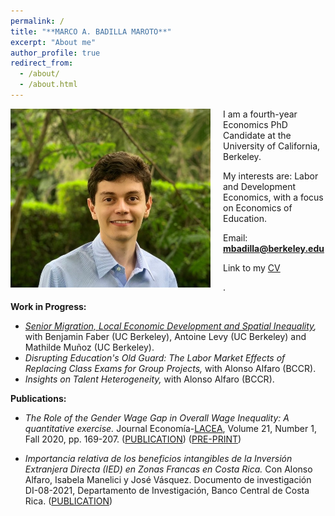 ```yaml
---
permalink: /
title: "**MARCO A. BADILLA MAROTO**"
excerpt: "About me"
author_profile: true
redirect_from: 
  - /about/
  - /about.html
---
```


<img class="img-responsive" style="float: left; margin: 0px 20px 5px 0px;" src="/images/photo1.jpg" width="320"> 

I am a fourth-year Economics PhD Candidate at the University of California, Berkeley. 

My interests are: Labor and Development Economics, with a focus on Economics of Education.

Email: **mbadilla@berkeley.edu**

Link to my [CV](/files/CV_MA_BADILLA.pdf)  

.

**Work in Progress:**

* *[Senior Migration, Local Economic Development and Spatial Inequality](/files/Mobile_Seniors.pdf),* with Benjamin Faber (UC Berkeley), Antoine Levy (UC Berkeley) and Mathilde Muñoz (UC Berkeley).
* *Disrupting Education's Old Guard: The Labor Market Effects of Replacing Class Exams for Group Projects,* with Alonso Alfaro (BCCR).
* *Insights on Talent Heterogeneity,* with Alonso Alfaro (BCCR).

**Publications:** 

* *The Role of the Gender Wage Gap in Overall Wage Inequality: A quantitative exercise.* 
Journal Economía-[LACEA](https://economia.lse.ac.uk/), Volume 21, Number 1, Fall 2020, pp. 169-207. ([PUBLICATION](https://economia.lse.ac.uk/articles/10.1353/eco.2020.0010)) ([PRE-PRINT](/files/MA_BADILLA_LACEA_GENDER_GAP.pdf)) 

* *Importancia relativa de los beneficios intangibles de la Inversión Extranjera Directa (IED) en Zonas Francas en Costa Rica.* 
Con Alonso Alfaro, Isabela Manelici y José Vásquez. Documento de investigación DI-08-2021, Departamento de Investigación, Banco Central de Costa Rica.
([PUBLICATION](/files/BCCR_IED.pdf))

